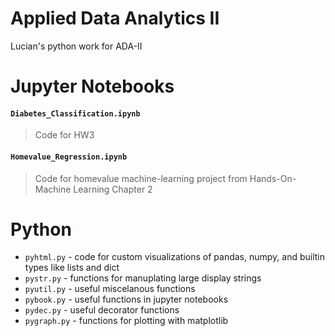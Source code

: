 # Applied Data Analytics II
Lucian's python work for ADA-II

# Jupyter Notebooks
#### `Diabetes_Classification.ipynb`
> Code for HW3

#### `Homevalue_Regression.ipynb`
> Code for homevalue machine-learning project from Hands-On-Machine Learning Chapter 2

# Python
* `pyhtml.py` - code for custom visualizations of pandas, numpy, and builtin types like lists and dict
* `pystr.py` - functions for manuplating large display strings
* `pyutil.py` - useful miscelanous functions
* `pybook.py` - useful functions in jupyter notebooks
* `pydec.py` - useful decorator functions
* `pygraph.py` - functions for plotting with matplotlib
